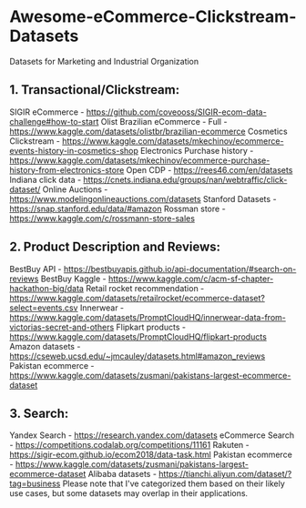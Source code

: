 # Awesome-eCommerce-Clickstream-Datasets
Datasets for Marketing and Industrial Organization

## 1. Transactional/Clickstream:

SIGIR eCommerce - https://github.com/coveooss/SIGIR-ecom-data-challenge#how-to-start
Olist Brazilian eCommerce - Full - https://www.kaggle.com/datasets/olistbr/brazilian-ecommerce
Cosmetics Clickstream - https://www.kaggle.com/datasets/mkechinov/ecommerce-events-history-in-cosmetics-shop
Electronics Purchase history - https://www.kaggle.com/datasets/mkechinov/ecommerce-purchase-history-from-electronics-store
Open CDP - https://rees46.com/en/datasets
Indiana click data - https://cnets.indiana.edu/groups/nan/webtraffic/click-dataset/
Online Auctions - https://www.modelingonlineauctions.com/datasets
Stanford Datasets - https://snap.stanford.edu/data/#amazon
Rossman store - https://www.kaggle.com/c/rossmann-store-sales

## 2. Product Description and Reviews:

BestBuy API - https://bestbuyapis.github.io/api-documentation/#search-on-reviews
BestBuy Kaggle - https://www.kaggle.com/c/acm-sf-chapter-hackathon-big/data
Retail rocket recommendation - https://www.kaggle.com/datasets/retailrocket/ecommerce-dataset?select=events.csv
Innerwear - https://www.kaggle.com/datasets/PromptCloudHQ/innerwear-data-from-victorias-secret-and-others
Flipkart products - https://www.kaggle.com/datasets/PromptCloudHQ/flipkart-products
Amazon datasets - https://cseweb.ucsd.edu/~jmcauley/datasets.html#amazon_reviews
Pakistan ecommerce - https://www.kaggle.com/datasets/zusmani/pakistans-largest-ecommerce-dataset

## 3. Search:

Yandex Search - https://research.yandex.com/datasets
eCommerce Search - https://competitions.codalab.org/competitions/11161
Rakuten - https://sigir-ecom.github.io/ecom2018/data-task.html
Pakistan ecommerce - https://www.kaggle.com/datasets/zusmani/pakistans-largest-ecommerce-dataset
Alibaba datasets - https://tianchi.aliyun.com/dataset/?tag=business
Please note that I've categorized them based on their likely use cases, but some datasets may overlap in their applications.
